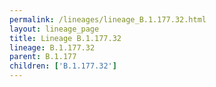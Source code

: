 ```yaml
---
permalink: /lineages/lineage_B.1.177.32.html
layout: lineage_page
title: Lineage B.1.177.32
lineage: B.1.177.32
parent: B.1.177
children: ['B.1.177.32']
---
```

